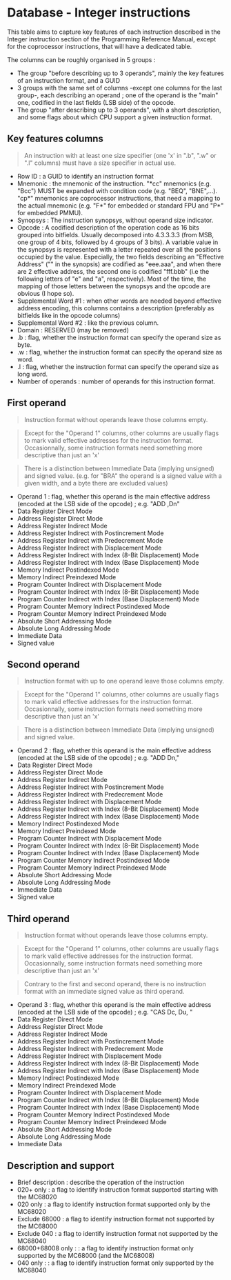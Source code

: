 # Database - Integer instructions

This table aims to capture key features of each instruction described in the Integer instruction section of the Programming Reference Manual, except for the coprocessor instructions, that will have a dedicated table.

The columns can be roughly organised in 5 groups : 
* The group "before describing up to 3 operands", mainly the key features of an instruction format, and a GUID
* 3 groups with the same set of columns -except one columns for the last group-, each describing an operand ; one of the operand is the "main" one, codified in the last fields (LSB side) of the opcode.
* The group "after describing up to 3 operands", with a short description, and some flags about which CPU support a given instruction format.

## Key features columns

> An instruction with at least one size specifier (one 'x' in ".b", ".w" or ".l" columns) must have a size specifier in actual use.

* Row ID : a GUID to identify an instruction format
* Mnemonic : the mnemonic of the instruction. "\*cc" mnemonics (e.g. "Bcc") MUST be expanded with condition code (e.g. "BEQ", "BNE",...). "cp\*" mnemonics are coprocessor instructions, that need a mapping to the actual mnemonic (e.g. "F\*" for embedded or standard FPU and "P\*" for embedded PMMU).
* Synopsys : The instruction synopsys, without operand size indicator.
* Opcode : A codified description of the operation code as 16 bits grouped into bitfields. Usually decomposed into 4.3.3.3.3 (from MSB, one group of 4 bits, followed by 4 groups of 3 bits). A variable value in the synopsys is represented with a letter repeated over all the positions occupied by the value. Especially, the two fields describing an "Effective Address" ("<ea>" in the synopsis) are codified as "eee.aaa", and when there are 2 effective address, the second one is codified "fff.bbb" (i.e the following letters of "e" and "a", respectively). Most of the time, the mapping of those letters between the synopsys and the opcode are obvious (I hope so).
* Supplemental Word #1 : when other words are needed beyond effective address encoding, this columns contains a description (preferably as bitfields like in the opcode columns)
* Supplemental Word #2 : like the previous column.
* Domain : RESERVED (may be removed)
* .b : flag, whether the instruction format can specify the operand size as byte.
* .w : flag, whether the instruction format can specify the operand size as word.
* .l : flag, whether the instruction format can specify the operand size as long word.
* Number of operands : number of operands for this instruction format.


## First operand

> Instruction format without operands leave those columns empty.

> Except for the "Operand 1" columns, other columns are usually flags to mark valid effective addresses for the instruction format. Occasionnally, some instruction formats need something more descriptive than just an 'x'

> There is a distinction between Immediate Data (implying unsigned) and signed value. (e.g. for "BRA" the operand is a signed value with a given width, and a byte there are excluded values)
 
* Operand 1 : flag, whether this operand is the main effective address (encoded at the LSB side of the opcode) ; e.g. "ADD <ea>,Dn"
* Data Register Direct Mode
* Address Register Direct Mode
* Address Register Indirect Mode
* Address Register Indirect with Postincrement Mode
* Address Register Indirect with Predecrement Mode
* Address Register Indirect with Displacement Mode
* Address Register Indirect with Index (8-Bit Displacement) Mode
* Address Register Indirect with Index (Base Displacement) Mode
* Memory Indirect Postindexed Mode
* Memory Indirect Preindexed Mode
* Program Counter Indirect with Displacement Mode
* Program Counter Indirect with Index (8-Bit Displacement) Mode
* Program Counter Indirect with Index (Base Displacement) Mode
* Program Counter Memory Indirect Postindexed Mode
* Program Counter Memory Indirect Preindexed Mode
* Absolute Short Addressing Mode
* Absolute Long Addressing Mode
* Immediate Data
* Signed value


## Second operand

> Instruction format with up to one operand leave those columns empty.

> Except for the "Operand 1" columns, other columns are usually flags to mark valid effective addresses for the instruction format. Occasionnally, some instruction formats need something more descriptive than just an 'x'

> There is a distinction between Immediate Data (implying unsigned) and signed value.
 
* Operand 2 : flag, whether this operand is the main effective address (encoded at the LSB side of the opcode) ; e.g. "ADD Dn,<ea>"
* Data Register Direct Mode
* Address Register Direct Mode
* Address Register Indirect Mode
* Address Register Indirect with Postincrement Mode
* Address Register Indirect with Predecrement Mode
* Address Register Indirect with Displacement Mode
* Address Register Indirect with Index (8-Bit Displacement) Mode
* Address Register Indirect with Index (Base Displacement) Mode
* Memory Indirect Postindexed Mode
* Memory Indirect Preindexed Mode
* Program Counter Indirect with Displacement Mode
* Program Counter Indirect with Index (8-Bit Displacement) Mode
* Program Counter Indirect with Index (Base Displacement) Mode
* Program Counter Memory Indirect Postindexed Mode
* Program Counter Memory Indirect Preindexed Mode
* Absolute Short Addressing Mode
* Absolute Long Addressing Mode
* Immediate Data
* Signed value

## Third operand

> Instruction format without operands leave those columns empty.

> Except for the "Operand 1" columns, other columns are usually flags to mark valid effective addresses for the instruction format. Occasionnally, some instruction formats need something more descriptive than just an 'x'

> Contrary to the first and second operand, there is no instruction format with an immediate signed value as third operand.
 
* Operand 3 : flag, whether this operand is the main effective address (encoded at the LSB side of the opcode) ; e.g. "CAS Dc, Du, <ea>"
* Data Register Direct Mode
* Address Register Direct Mode
* Address Register Indirect Mode
* Address Register Indirect with Postincrement Mode
* Address Register Indirect with Predecrement Mode
* Address Register Indirect with Displacement Mode
* Address Register Indirect with Index (8-Bit Displacement) Mode
* Address Register Indirect with Index (Base Displacement) Mode
* Memory Indirect Postindexed Mode
* Memory Indirect Preindexed Mode
* Program Counter Indirect with Displacement Mode
* Program Counter Indirect with Index (8-Bit Displacement) Mode
* Program Counter Indirect with Index (Base Displacement) Mode
* Program Counter Memory Indirect Postindexed Mode
* Program Counter Memory Indirect Preindexed Mode
* Absolute Short Addressing Mode
* Absolute Long Addressing Mode
* Immediate Data

## Description and support

* Brief description : describe the operation of the instruction
* 020+ only : a flag to identify instruction format supported starting with the MC68020
* 020 only : a flag to identify instruction format supported only by the MC68020
* Exclude 68000 : a flag to identify instruction format not supported by the MC68000
* Exclude 040 : a flag to identify instruction format not supported by the MC68040
* 68000+68008 only :  : a flag to identify instruction format only supported by the MC68000 (and the MC68008)
* 040 only :  : a flag to identify instruction format only supported by the MC68040


























































































































































































































































































































































































































































































































































































































































































































































































































































































































































